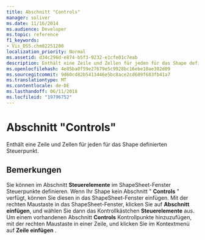 ```yaml
---
title: Abschnitt "Controls"
manager: soliver
ms.date: 11/16/2014
ms.audience: Developer
ms.topic: reference
f1_keywords:
- Vis_DSS.chm82251280
localization_priority: Normal
ms.assetid: d34c296d-e874-b5f3-9232-e1cfe01c7eab
description: Enthält eine Zeile und Zellen für jeden für das Shape definierten Steuerpunkt.
ms.openlocfilehash: 4e85ba0f59e27679e5c9928bc16ebe10ae302d09
ms.sourcegitcommit: 9d60cd82b5413446e5bc8ace2cd689f683fb41a7
ms.translationtype: MT
ms.contentlocale: de-DE
ms.lasthandoff: 06/11/2018
ms.locfileid: "19796752"
---
```

# <a name="controls-section"></a>Abschnitt "Controls"

Enthält eine Zeile und Zellen für jeden für das Shape definierten Steuerpunkt.
  
## <a name="remarks"></a>Bemerkungen

Sie können im Abschnitt **Steuerelemente** im ShapeSheet-Fenster Steuerpunkte definieren. Wenn Ihr Shape kein Abschnitt " **Controls** " verfügt, können Sie diesen in das ShapeSheet-Fenster einfügen. Mit der rechten Maustaste in das ShapeSheet-Fenster, klicken Sie auf **Abschnitt einfügen**, und wählen Sie dann das Kontrollkästchen **Steuerelemente** aus. Um einem vorhandenen Abschnitt **Controls** Kontrollpunkte hinzuzufügen, mit der rechten Maustaste in einer Zeile, und klicken Sie im Kontextmenü auf **Zeile einfügen** . 
  

